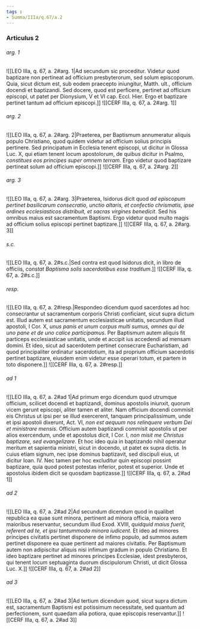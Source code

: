 ```yaml
---
tags : 
- Summa/IIIa/q.67/a.2
---
```


### Articulus 2

###### arg. 1
![[LEO IIIa, q. 67, a. 2#arg. 1|Ad secundum sic proceditur. Videtur quod baptizare non pertineat ad officium presbyterorum, sed solum episcoporum. Quia, sicut dictum est, sub eodem praecepto iniungitur, Matth. ult., officium docendi et baptizandi. Sed docere, quod est perficere, pertinet ad officium episcopi, ut patet per Dionysium, V et VI cap. Eccl. Hier. Ergo et baptizare pertinet tantum ad officium episcopi.]]
![[CERF IIIa, q. 67, a. 2#arg. 1]]

###### arg. 2
![[LEO IIIa, q. 67, a. 2#arg. 2|Praeterea, per Baptismum annumeratur aliquis populo Christiano, quod quidem videtur ad officium solius principis pertinere. Sed principatum in Ecclesia tenent episcopi, ut dicitur in Glossa Luc. X, qui etiam tenent locum apostolorum, de quibus dicitur in Psalmo, *constitues eos principes super omnem terram*. Ergo videtur quod baptizare pertineat solum ad officium episcopi.]]
![[CERF IIIa, q. 67, a. 2#arg. 2]]

###### arg. 3
![[LEO IIIa, q. 67, a. 2#arg. 3|Praeterea, Isidorus dicit quod *ad episcopum pertinet basilicarum consecratio, unctio altaris, et confectio chrismatis, ipse ordines ecclesiasticos distribuit, et sacras virgines benedicit*. Sed his omnibus maius est sacramentum Baptismi. Ergo videtur quod multo magis ad officium solius episcopi pertinet baptizare.]]
![[CERF IIIa, q. 67, a. 2#arg. 3]]

###### s.c.
![[LEO IIIa, q. 67, a. 2#s.c.|Sed contra est quod Isidorus dicit, in libro de officiis, *constat Baptisma solis sacerdotibus esse traditum*.]]
![[CERF IIIa, q. 67, a. 2#s.c.]]

###### resp.
![[LEO IIIa, q. 67, a. 2#resp.|Respondeo dicendum quod sacerdotes ad hoc consecrantur ut sacramentum corporis Christi conficiant, sicut supra dictum est. Illud autem est sacramentum ecclesiasticae unitatis, secundum illud apostoli, I Cor. X, *unus panis et unum corpus multi sumus, omnes qui de uno pane et de uno calice participamus*. Per Baptismum autem aliquis fit particeps ecclesiasticae unitatis, unde et accipit ius accedendi ad mensam domini. Et ideo, sicut ad sacerdotem pertinet consecrare Eucharistiam, ad quod principaliter ordinatur sacerdotium, ita ad proprium officium sacerdotis pertinet baptizare, eiusdem enim videtur esse operari totum, et partem in toto disponere.]]
![[CERF IIIa, q. 67, a. 2#resp.]]

###### ad 1
![[LEO IIIa, q. 67, a. 2#ad 1|Ad primum ergo dicendum quod utrumque officium, scilicet docendi et baptizandi, dominus apostolis iniunxit, quorum vicem gerunt episcopi, aliter tamen et aliter. Nam officium docendi commisit eis Christus ut ipsi per se illud exercerent, tanquam principalissimum, unde et ipsi apostoli dixerunt, Act. VI, *non est aequum nos relinquere verbum Dei et ministrare mensis*. Officium autem baptizandi commisit apostolis ut per alios exercendum, unde et apostolus dicit, I Cor. I, *non misit me Christus baptizare, sed evangelizare*. Et hoc ideo quia in baptizando nihil operatur meritum et sapientia ministri, sicut in docendo, ut patet ex supra dictis. In cuius etiam signum, nec ipse dominus baptizavit, sed discipuli eius, ut dicitur Ioan. IV. Nec tamen per hoc excluditur quin episcopi possint baptizare, quia quod potest potestas inferior, potest et superior. Unde et apostolus ibidem dicit se quosdam baptizasse.]]
![[CERF IIIa, q. 67, a. 2#ad 1]]

###### ad 2
![[LEO IIIa, q. 67, a. 2#ad 2|Ad secundum dicendum quod in qualibet republica ea quae sunt minora, pertinent ad minora officia, maiora vero maioribus reservantur, secundum illud Exod. XVIII, *quidquid maius fuerit, referent ad te, et ipsi tantummodo minora iudicent*. Et ideo ad minores principes civitatis pertinet disponere de infimo populo, ad summos autem pertinet disponere ea quae pertinent ad maiores civitatis. Per Baptismum autem non adipiscitur aliquis nisi infimum gradum in populo Christiano. Et ideo baptizare pertinet ad minores principes Ecclesiae, idest presbyteros, qui tenent locum septuaginta duorum discipulorum Christi, ut dicit Glossa Luc. X.]]
![[CERF IIIa, q. 67, a. 2#ad 2]]

###### ad 3
![[LEO IIIa, q. 67, a. 2#ad 3|Ad tertium dicendum quod, sicut supra dictum est, sacramentum Baptismi est potissimum necessitate, sed quantum ad perfectionem, sunt quaedam alia potiora, quae episcopis reservantur.]]
![[CERF IIIa, q. 67, a. 2#ad 3]]

